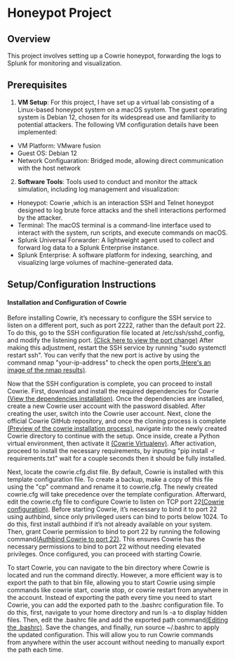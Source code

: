 # Honeypot Project

## Overview
This project involves setting up a Cowrie honeypot, forwarding the logs to Splunk for monitoring and visualization.

## Prerequisites
1) **VM Setup**: For this project, I have set up a virtual lab consisting of a Linux-based honeypot system on a macOS system. The guest operating system is Debian 12, chosen for its widespread use and familiarity to potential attackers. The following VM configuration details have been implemented:

  -	VM Platform: VMware fusion
  -	Guest OS: Debian 12
  -	Network Configuaration: Bridged mode, allowing direct communication with the host network

2) **Software Tools**: Tools used to conduct and monitor the attack simulation, including log management and visualization:

  - Honeypot: Cowrie ,which is an interaction SSH and Telnet honeypot designed to log brute force attacks and the shell interactions performed by the attacker. 
  - Terminal: The macOS terminal is a command-line interface used to interact with the system, run scripts, and execute commands on macOS.
  - Splunk Universal Forwarder: A lightweight agent used to collect and forward log data to a Splunk Enterprise instance.
  - Splunk Enterprise: A software platform for indexing, searching, and visualizing large volumes of machine-generated data.

## Setup/Configuration Instructions
#### Installation and Configuration of Cowrie
Before installing Cowrie, it’s necessary to configure the SSH service to listen on a different port, such as port 2222, rather than the default port 22. To do this, go to the SSH configuration file located at /etc/ssh/sshd_config, and modify the listening port. [(Click here to view the port change)](/Screenshots/sshconfiguration.png)
After making this adjustment, restart the SSH service by running "sudo systemctl restart ssh". You can verify that the new port is active by using the command nmap "your-ip-address" to check the open ports,[(Here's an image of the nmap results)](/Screenshots/ssh_nmap_scan.png).

Now that the SSH configuration is complete, you can proceed to install Cowrie. First, download and install the required dependencies for Cowrie [(View the dependencies installation)](/Screenshots/cowrie_dependencies.png). Once the dependencies are installed, create a new Cowrie user account with the password disabled. After creating the user, switch into the Cowrie user account. Next, clone the official Cowrie GitHub repository, and once the cloning process is complete [(Preview of the cowrie installation process)](Screenshots/cowrie_installation.png), navigate into the newly created Cowrie directory to continue with the setup.
Once inside, create a Python virtual environment, then activate it [(Cowrie Virtualenv)](/Screenshots/virtualenv.png). After activation, proceed to install the necessary requirements, by inputing "pip install -r requirements.txt" wait for a couple seconds then it should be fully installed.

Next, locate the cowrie.cfg.dist file. By default, Cowrie is installed with this template configuration file. To create a backup, make a copy of this file using the "cp" command and rename it to cowrie.cfg. The newly created cowrie.cfg will take precedence over the template configuration. Afterward, edit the cowrie.cfg file to configure Cowrie to listen on TCP port 22[(Cowrie configuration)](/Screenshots/cowriecfg_config.png).
Before starting Cowrie, it’s necessary to bind it to port 22 using authbind, since only privileged users can bind to ports below 1024. To do this, first install authbind if it’s not already available on your system. Then, grant Cowrie permission to bind to port 22 by running the following command[(Authbind Cowrie to port 22)](/Screenshots/authbind_cowrie.png).
This ensures Cowrie has the necessary permissions to bind to port 22 without needing elevated privileges. Once configured, you can proceed with starting Cowrie.

To start Cowrie, you can navigate to the bin directory where Cowrie is located and run the command directly. However, a more efficient way is to export the path to that bin file, allowing you to start Cowrie using simple commands like cowrie start, cowrie stop, or cowrie restart from anywhere in the account.
Instead of exporting the path every time you need to start Cowrie, you can add the exported path to the .bashrc configuration file. To do this, first, navigate to your home directory and run ls -a to display hidden files. Then, edit the .bashrc file and add the exported path command[(Editing the .bashrc)](/Screenshots/cowrie_bashrc.png). Save the changes, and finally, run source ~/.bashrc to apply the updated configuration. This will allow you to run Cowrie commands from anywhere within the user account without needing to manually export the path each time.


